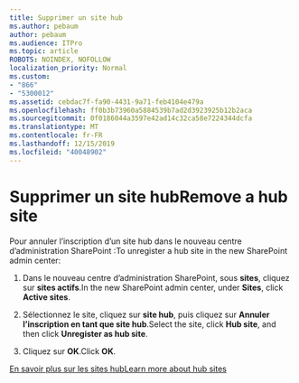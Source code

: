 ```yaml
---
title: Supprimer un site hub
ms.author: pebaum
author: pebaum
ms.audience: ITPro
ms.topic: article
ROBOTS: NOINDEX, NOFOLLOW
localization_priority: Normal
ms.custom:
- "866"
- "5300012"
ms.assetid: cebdac7f-fa90-4431-9a71-feb4104e479a
ms.openlocfilehash: ff0b3b73960a5884539b7ad2d3923925b12b2aca
ms.sourcegitcommit: 0f0186044a3597e42ad14c32ca58e7224344dcfa
ms.translationtype: MT
ms.contentlocale: fr-FR
ms.lasthandoff: 12/15/2019
ms.locfileid: "40048902"
---
```

# <a name="remove-a-hub-site"></a><span data-ttu-id="e0e36-102">Supprimer un site hub</span><span class="sxs-lookup"><span data-stu-id="e0e36-102">Remove a hub site</span></span>

<span data-ttu-id="e0e36-103">Pour annuler l’inscription d’un site hub dans le nouveau centre d’administration SharePoint :</span><span class="sxs-lookup"><span data-stu-id="e0e36-103">To unregister a hub site in the new SharePoint admin center:</span></span>
  
1. <span data-ttu-id="e0e36-104">Dans le nouveau centre d’administration SharePoint, sous **sites**, cliquez sur **sites actifs**.</span><span class="sxs-lookup"><span data-stu-id="e0e36-104">In the new SharePoint admin center, under **Sites**, click **Active sites**.</span></span>

2. <span data-ttu-id="e0e36-105">Sélectionnez le site, cliquez sur **site hub**, puis cliquez sur **Annuler l’inscription en tant que site hub**.</span><span class="sxs-lookup"><span data-stu-id="e0e36-105">Select the site, click **Hub site**, and then click **Unregister as hub site**.</span></span>

3. <span data-ttu-id="e0e36-106">Cliquez sur **OK**.</span><span class="sxs-lookup"><span data-stu-id="e0e36-106">Click **OK**.</span></span>

[<span data-ttu-id="e0e36-107">En savoir plus sur les sites hub</span><span class="sxs-lookup"><span data-stu-id="e0e36-107">Learn more about hub sites</span></span>](https://support.office.com/article/what-is-a-sharepoint-hub-site-fe26ae84-14b7-45b6-a6d1-948b3966427f)
  